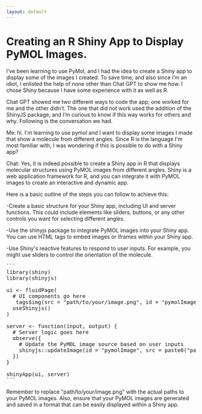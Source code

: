 ```yaml
---
layout: default
---
```


# Creating an R Shiny App to Display PyMOL Images.

I’ve been learning to use PyMol, and I had the idea to create a Shiny app to display some of the images I created. 
To save time, and also since I’m an idiot, I enlisted the help of none other than Chat GPT to show me how. I chose Shiny because 
I have some experience with it as well as R.

Chat GPT showed me two different ways to code the app; one worked for me and the other didn’t. 
The one that did not work used the addition of the ShinyJS package, and I’m curious to know if this way works for others and why. 
Following is the conversation we had. 

Me:
hi. I'm learning to use pymol and I want to display some images I made that show a molecule from different angles. 
Since R is the language I'm most familiar with, I was wondering if this is possible to do with a Shiny app?

Chat:
Yes, it is indeed possible to create a Shiny app in R that displays molecular structures using PyMOL images from different angles. 
Shiny is a web application framework for R, and you can integrate it with PyMOL images to create an interactive and dynamic app.

Here is a basic outline of the steps you can follow to achieve this:

-Create a basic structure for your Shiny app, including UI and server functions. 
This could include elements like sliders, buttons, or any other controls you want for selecting different angles.

-Use the shinyjs package to integrate PyMOL images into your Shiny app. You can use HTML tags to embed images or iframes within your Shiny app.

-Use Shiny's reactive features to respond to user inputs. For example, you might use sliders to control the orientation of the molecule.

<pre>
```
library(shiny)
library(shinyjs)

ui <- fluidPage(
  # UI components go here
   tags$img(src = "path/to/your/image.png", id = "pymolImage"),
  useShinyjs()
)

server <- function(input, output) {
  # Server logic goes here
  observe({
    # Update the PyMOL image source based on user inputs
    shinyjs::updateImage(id = "pymolImage", src = paste0("path/to/your/image_", input$angle, ".png"))
  })
}

shinyApp(ui, server)
```
</pre>

Remember to replace "path/to/your/image.png" with the actual paths to your PyMOL images. Also, ensure that your PyMOL images 
are generated and saved in a format that can be easily displayed within a Shiny app.
